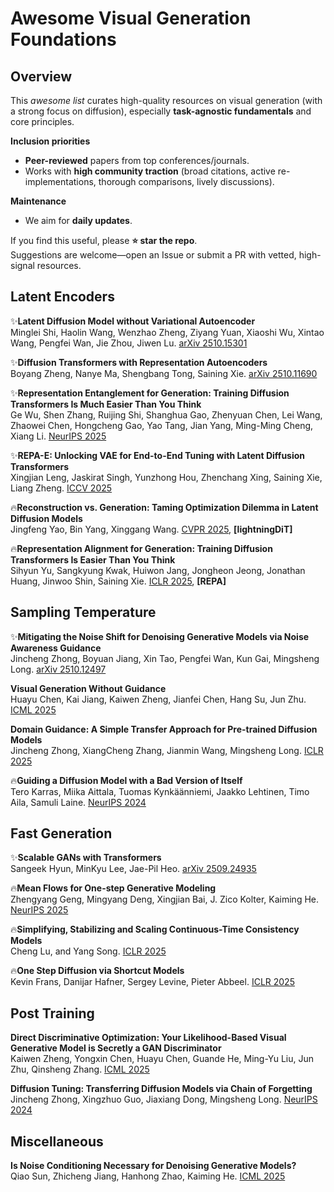 # Awesome Visual Generation Foundations

## Overview

This *awesome list* curates high-quality resources on visual generation (with a strong focus on diffusion), especially **task-agnostic fundamentals** and core principles.

**Inclusion priorities**
- **Peer-reviewed** papers from top conferences/journals.
- Works with **high community traction** (broad citations, active re-implementations, thorough comparisons, lively discussions).

**Maintenance**
- We aim for **daily updates**.

If you find this useful, please **⭐ star the repo**.  
Suggestions are welcome—open an Issue or submit a PR with vetted, high-signal resources.


## Latent Encoders
✨**Latent Diffusion Model without Variational Autoencoder** \
Minglei Shi, Haolin Wang, Wenzhao Zheng, Ziyang Yuan, Xiaoshi Wu, Xintao Wang, Pengfei Wan, Jie Zhou, Jiwen Lu. [arXiv 2510.15301](https://arxiv.org/abs/2510.15301)

✨**Diffusion Transformers with Representation Autoencoders** \
Boyang Zheng, Nanye Ma, Shengbang Tong, Saining Xie. [arXiv 2510.11690](https://arxiv.org/abs/2510.11690v1)

✨**Representation Entanglement for Generation: Training Diffusion Transformers Is Much Easier Than You Think** \
Ge Wu, Shen Zhang, Ruijing Shi, Shanghua Gao, Zhenyuan Chen, Lei Wang, Zhaowei Chen, Hongcheng Gao, Yao Tang, Jian Yang, Ming-Ming Cheng, Xiang Li. [NeurIPS 2025](https://arxiv.org/abs/2507.01467)

✨**REPA-E: Unlocking VAE for End-to-End Tuning with Latent Diffusion Transformers** \
Xingjian Leng, Jaskirat Singh, Yunzhong Hou, Zhenchang Xing, Saining Xie, Liang Zheng. [ICCV 2025](https://arxiv.org/abs/2504.10483)

🔥**Reconstruction vs. Generation: Taming Optimization Dilemma in Latent Diffusion Models** \
Jingfeng Yao, Bin Yang, Xinggang Wang.  [CVPR 2025](https://openaccess.thecvf.com/content/CVPR2025/papers/Yao_Reconstruction_vs._Generation_Taming_Optimization_Dilemma_in_Latent_Diffusion_Models_CVPR_2025_paper.pdf),  **\[lightningDiT\]**

🔥**Representation Alignment for Generation: Training Diffusion Transformers Is Easier Than You Think** \
Sihyun Yu, Sangkyung Kwak, Huiwon Jang, Jongheon Jeong, Jonathan Huang, Jinwoo Shin, Saining Xie. [ICLR 2025](https://arxiv.org/abs/2410.06940), **\[REPA\]**

## Sampling Temperature

✨**Mitigating the Noise Shift for Denoising Generative Models via Noise Awareness Guidance** \
Jincheng Zhong, Boyuan Jiang, Xin Tao, Pengfei Wan, Kun Gai, Mingsheng Long. [arXiv 2510.12497](https://arxiv.org/abs/2510.12497)

**Visual Generation Without Guidance** \
Huayu Chen, Kai Jiang, Kaiwen Zheng, Jianfei Chen, Hang Su, Jun Zhu. [ICML 2025](https://openreview.net/forum?id=gM6aboVgTO)

**Domain Guidance: A Simple Transfer Approach for Pre-trained Diffusion Models**\
Jincheng Zhong, XiangCheng Zhang, Jianmin Wang, Mingsheng Long. [ICLR 2025](https://openreview.net/forum?id=PplM2kDrl3)

🔥**Guiding a Diffusion Model with a Bad Version of Itself**\
Tero Karras, Miika Aittala, Tuomas Kynkäänniemi, Jaakko Lehtinen, Timo Aila, Samuli Laine. [NeurIPS 2024](https://openreview.net/forum?id=bg6fVPVs3s)

## Fast Generation
✨**Scalable GANs with Transformers** \
Sangeek Hyun, MinKyu Lee, Jae-Pil Heo. [arXiv 2509.24935](https://arxiv.org/abs/2509.24935)

🔥**Mean Flows for One-step Generative Modeling** \
Zhengyang Geng, Mingyang Deng, Xingjian Bai, J. Zico Kolter, Kaiming He. [NeurIPS 2025](https://arxiv.org/abs/2505.13447)

🔥**Simplifying, Stabilizing and Scaling Continuous-Time Consistency Models**\
Cheng Lu, and Yang Song. [ICLR 2025](https://arxiv.org/abs/2410.11081)

🔥**One Step Diffusion via Shortcut Models**\
Kevin Frans, Danijar Hafner, Sergey Levine, Pieter Abbeel. [ICLR 2025](https://openreview.net/forum?id=OlzB6LnXcS)

## Post Training

**Direct Discriminative Optimization: Your Likelihood-Based Visual Generative Model is Secretly a GAN Discriminator** \
Kaiwen Zheng, Yongxin Chen, Huayu Chen, Guande He, Ming-Yu Liu, Jun Zhu, Qinsheng Zhang. [ICML 2025](https://openreview.net/forum?id=OJ6WE7F8tK)

**Diffusion Tuning: Transferring Diffusion Models via Chain of Forgetting** \
Jincheng Zhong, Xingzhuo Guo, Jiaxiang Dong, Mingsheng Long. [NeurIPS 2024](https://openreview.net/forum?id=S98OzJD3jn)

## Miscellaneous

**Is Noise Conditioning Necessary for Denoising Generative Models?** \
Qiao Sun, Zhicheng Jiang, Hanhong Zhao, Kaiming He. [ICML 2025](https://openreview.net/pdf?id=pTSWi6RTtJ)
